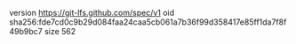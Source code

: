 version https://git-lfs.github.com/spec/v1
oid sha256:fde7cd0c9b29d084faa24caa5cb061a7b36f99d358417e85ff1da7f8f49b9bc7
size 562
